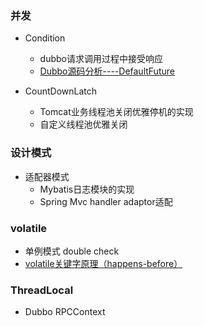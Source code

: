 ### 并发
- Condition
    + dubbo请求调用过程中接受响应
    + [Dubbo源码分析----DefaultFuture](https://blog.csdn.net/u013160932/article/details/81155265)

- CountDownLatch
    + Tomcat业务线程池关闭优雅停机的实现
    + 自定义线程池优雅关闭

### 设计模式
- 适配器模式
    + Mybatis日志模块的实现
    + Spring Mvc handler adaptor适配

### volatile
- 单例模式 double check
- [volatile关键字原理（happens-before）](https://www.cnblogs.com/fengzheng/p/9070268.html)

### ThreadLocal
- Dubbo RPCContext





    
    

        
        